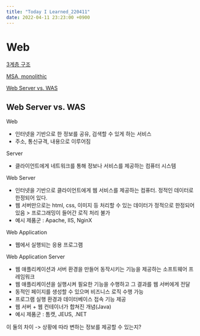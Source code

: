 ```yaml
---
title: "Today I Learned_220411"
date: 2022-04-11 23:23:00 +0900
---
```


# Web
[3계층 구조](https://www.stevenjlee.net/2020/05/08/%EC%9D%B4%ED%95%B4%ED%95%98%EA%B8%B0-3%EA%B3%84%EC%B8%B5-%EA%B5%AC%EC%A1%B0-3-tier-architecture/)

[MSA, monolithic](https://ssungkang.tistory.com/entry/MSA-Monolithic-Architecture-VS-Micro-Service-Architecture)

[Web Server vs. WAS](https://www.youtube.com/watch?v=NyhbNtOq0Bc)

## Web Server vs. WAS

Web
- 인터넷을 기반으로 한 정보를 공유, 검색할 수 있게 하는 서비스
- 주소, 통신규격, 내용으로 이루어짐

Server
- 클라이언트에게 네트워크를 통해 정보나 서비스를 제공하는 컴퓨터 시스템

Web Server
- 인터넷을 기반으로 클라이언트에게 웹 서비스를 제공하는 컴퓨터. 정적인 데이터로 한정되어 있다.
- 웹 서버만으로는 html, css, 이미지 등 처리할 수 있는 데이터가 정적으로 한정되어 있음 > 프로그래밍이 들어간 로직 처리 불가
- 예시 제품군 : Apache, IIS, NginX

Web Application
- 웹에서 실행되는 응용 프로그램

Web Application Server
- 웹 애플리케이션과 서버 환경을 만들어 동작시키는 기능을 제공하는 소프트웨어 프레임워크
- 웹 애플리케이션을 실행시켜 필요한 기능을 수행하고 그 결과를 웹 서버에게 전달
- 동적인 페이지를 생성할 수 있으며 비즈니스 로직 수행 가능
- 프로그램 실행 환경과 데이터베이스 접속 기능 제공
- 웹 서버 + 웹 컨테이너가 합쳐진 개념(Java)
- 예시 제품군 : 톰캣, JEUS, .NET

이 둘의 차이 -> 상황에 따라 변하는 정보를 제공할 수 있는지?